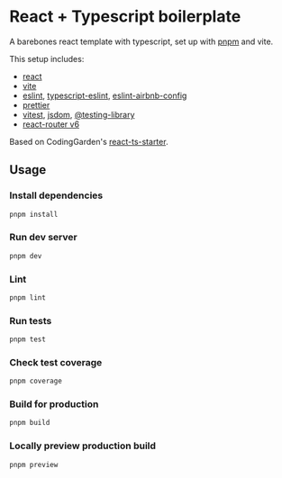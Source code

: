 # React + Typescript boilerplate

A barebones react template with typescript, set up with [pnpm](https://pnpm.io/) and vite.

This setup includes:
* [react](https://reactjs.org/)
* [vite](https://vitejs.dev/)
* [eslint](https://eslint.org/), [typescript-eslint](https://typescript-eslint.io/), [eslint-airbnb-config](https://github.com/airbnb/javascript)
* [prettier](https://prettier.io/)
* [vitest](https://vitest.dev/), [jsdom](https://github.com/jsdom/jsdom), [@testing-library](https://testing-library.com/)
* [react-router v6](https://reactrouter.com/en/main)

Based on CodingGarden's [react-ts-starter](https://github.com/CodingGarden/react-ts-starter).

## Usage

### Install dependencies

```bash
pnpm install
```

### Run dev server

```bash
pnpm dev
```

### Lint

```bash
pnpm lint
```

### Run tests

```bash
pnpm test
```

### Check test coverage

```bash
pnpm coverage
```

### Build for production

```bash
pnpm build
```

### Locally preview production build

```bash
pnpm preview
```
